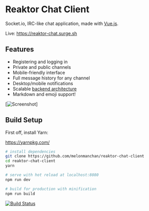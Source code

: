 # Reaktor Chat Client
Socket.io, IRC-like chat application, made with [Vue.js](https://vuejs.org/).

Live: https://reaktor-chat.surge.sh

## Features
- Registering and logging in
- Private and public channels
- Mobile-friendly interface
- Full message history for any channel
- Desktop/mobile notifications
- Scalable [backend architecture](https://github.com/melonmanchan/reaktor-chat-server)
- Markdown and emoji support!

[![Screenshot](https://i.imgur.com/MBAFwRb.png)]

## Build Setup
First off, install Yarn:

https://yarnpkg.com/

``` bash
# install dependencies
git clone https://github.com/melonmanchan/reaktor-chat-client
cd reaktor-chat-client
yarn

# serve with hot reload at localhost:8080
npm run dev

# build for production with minification
npm run build
```

[![Build Status](https://travis-ci.org/melonmanchan/reaktor-chat-client.svg?branch=master)](https://travis-ci.org/melonmanchan/reaktor-chat-client)
